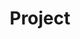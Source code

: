 ---
layout: resources
title: Project
keywords: resources
nav-class: resources
permalink: /project/

---